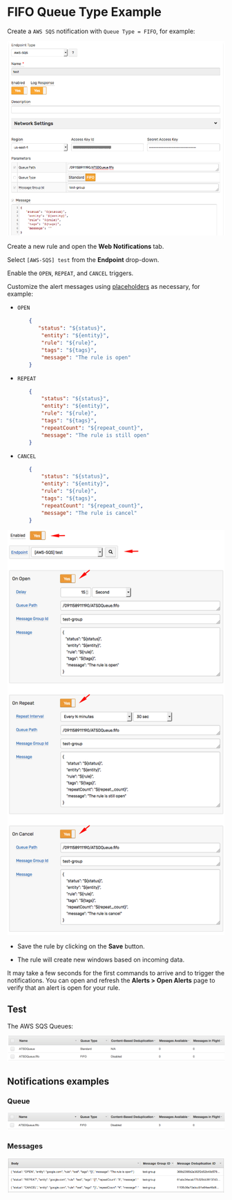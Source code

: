 # FIFO Queue Type Example

Create a `AWS SQS` notification with `Queue Type = FIFO`, for example:

![](images/aws_sqs_web_notification_config_fifo.png)

Create a new rule and open the **Web Notifications** tab.

Select `[AWS-SQS] test` from the **Endpoint** drop-down.

Enable the `OPEN`, `REPEAT`, and `CANCEL` triggers.

Customize the alert messages using [placeholders](../placeholders.md) as necessary, for example:

* `OPEN`

```json
       {
          "status": "${status}",
           "entity": "${entity}",
           "rule": "${rule}",
           "tags": "${tags}",
           "message": "The rule is open"
       }
```

* `REPEAT`

```json
       {
           "status": "${status}",
           "entity": "${entity}",
           "rule": "${rule}",
           "tags": "${tags}",
           "repeatCount": "${repeat_count}",
           "message": "The rule is still open"
       }
```

* `CANCEL`

```json
       {
           "status": "${status}",
           "entity": "${entity}",
           "rule": "${rule}",
           "tags": "${tags}",
           "repeatCount": "${repeat_count}",
           "message": "The rule is cancel"
       }
```

  ![](images/aws_sqs_web_notification_fifo.png)

* Save the rule by clicking on the **Save** button.

* The rule will create new windows based on incoming data.

It may take a few seconds for the first commands to arrive and to trigger the notifications. You can open and refresh the **Alerts > Open Alerts** page to verify that an alert is open for your rule.

## Test

The AWS SQS Queues:

![](images/aws_sqs_queues.png)

## Notifications examples

### Queue

![](images/aws_sqs_web_notification_fifo_test_1.png)

### Messages

![](images/aws_sqs_web_notification_fifo_test_2.png)
